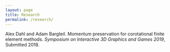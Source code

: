 ```yaml
---
layout: page
title: Research
permalink: /research/
---
```


Alex Dahl and Adam Bargteil. Momentum preservation for corotational finite element methods. *Symposium on Interactive 3D Graphics and Games 2019*, Submitted 2018.
